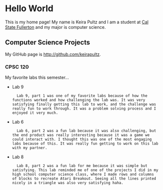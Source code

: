 # Hello World

This is my home page! My name is Keira Pultz and I am a student at [Cal State Fullerton](http://www.fullerton.edu/) and my major is computer science.

## Computer Science Projects

My GitHub page is http://github.com/keirapultz.

### CPSC 120

My favorite labs this semester...
* Lab 9

        Lab 9, part 1 was one of my favorite labs because of how the functions worked and how challenging the lab was. It was very satisfying finally getting this lab to work, and the challenge was really fun to work through. It was a problem solving process and I enjoyed it very much.

* Lab 6 

        Lab 6, part 2 was a fun lab because it was also challenging, but the end product was really interesting because it was a game we could interact with. I thought this was one of the most engaging labs because of this. It was really fun getting to work on this lab with my partner.

* Lab 8

        Lab 8, part 2 was a fun lab for me because it was simple but satisfying. This lab reminded me of one of the projects I did in my high school computer science class, where I made rows and columns of blocks to recreate Atari Breakout. Seeing all the lines printed nicely in a triangle was also very satisfying haha.